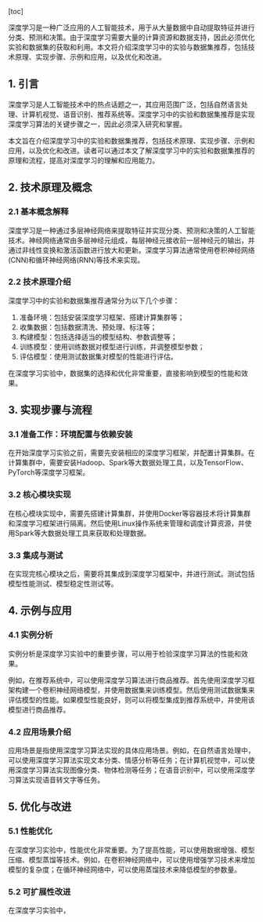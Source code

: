 
[toc]                    
                
                
深度学习是一种广泛应用的人工智能技术，用于从大量数据中自动提取特征并进行分类、预测和决策。由于深度学习需要大量的计算资源和数据支持，因此必须优化实验和数据集的获取和利用。本文将介绍深度学习中的实验与数据集推荐，包括技术原理、实现步骤、示例和应用，以及优化和改进。

## 1. 引言

深度学习是人工智能技术中的热点话题之一，其应用范围广泛，包括自然语言处理、计算机视觉、语音识别、推荐系统等。深度学习中的实验和数据集推荐是实现深度学习算法的关键步骤之一，因此必须深入研究和掌握。

本文旨在介绍深度学习中的实验和数据集推荐，包括技术原理、实现步骤、示例和应用，以及优化和改进。读者可以通过本文了解深度学习中的实验和数据集推荐的原理和流程，提高对深度学习的理解和应用能力。

## 2. 技术原理及概念

### 2.1 基本概念解释

深度学习是一种通过多层神经网络来提取特征并实现分类、预测和决策的人工智能技术。神经网络通常由多层神经元组成，每层神经元接收前一层神经元的输出，并通过非线性变换和激活函数进行放大和更新。深度学习算法通常使用卷积神经网络(CNN)和循环神经网络(RNN)等技术来实现。

### 2.2 技术原理介绍

深度学习中的实验和数据集推荐通常分为以下几个步骤：

1. 准备环境：包括安装深度学习框架、搭建计算集群等；
2. 收集数据：包括数据清洗、预处理、标注等；
3. 构建模型：包括选择适当的模型结构、参数调整等；
4. 训练模型：使用训练数据对模型进行训练，并调整模型参数；
5. 评估模型：使用测试数据集对模型的性能进行评估。

在深度学习实验中，数据集的选择和优化非常重要，直接影响到模型的性能和效果。

## 3. 实现步骤与流程

### 3.1 准备工作：环境配置与依赖安装

在开始深度学习实验之前，需要先安装相应的深度学习框架，并配置计算集群。在计算集群中，需要安装Hadoop、Spark等大数据处理工具，以及TensorFlow、PyTorch等深度学习框架。

### 3.2 核心模块实现

在核心模块实现中，需要先搭建计算集群，并使用Docker等容器技术将计算集群和深度学习框架进行隔离。然后使用Linux操作系统来管理和调度计算资源，并使用Spark等大数据处理工具来获取和处理数据。

### 3.3 集成与测试

在实现完核心模块之后，需要将其集成到深度学习框架中，并进行测试。测试包括模型性能测试、模型稳定性测试等。

## 4. 示例与应用

### 4.1 实例分析

实例分析是深度学习实验中的重要步骤，可以用于检验深度学习算法的性能和效果。

例如，在推荐系统中，可以使用深度学习算法进行商品推荐。首先使用深度学习框架构建一个卷积神经网络模型，并使用数据集来训练模型。然后使用测试数据集来评估模型的性能。如果模型性能良好，则可以将模型集成到推荐系统中，并使用该模型进行商品推荐。

### 4.2 应用场景介绍

应用场景是指使用深度学习算法实现的具体应用场景。例如，在自然语言处理中，可以使用深度学习算法实现文本分类、情感分析等任务；在计算机视觉中，可以使用深度学习算法实现图像分类、物体检测等任务；在语音识别中，可以使用深度学习算法实现语音转文字等任务。

## 5. 优化与改进

### 5.1 性能优化

在深度学习实验中，性能优化非常重要。为了提高性能，可以使用数据增强、模型压缩、模型蒸馏等技术。例如，在卷积神经网络中，可以使用增强学习技术来增加模型的复杂度；在循环神经网络中，可以使用蒸馏技术来降低模型的参数量。

### 5.2 可扩展性改进

在深度学习实验中，

